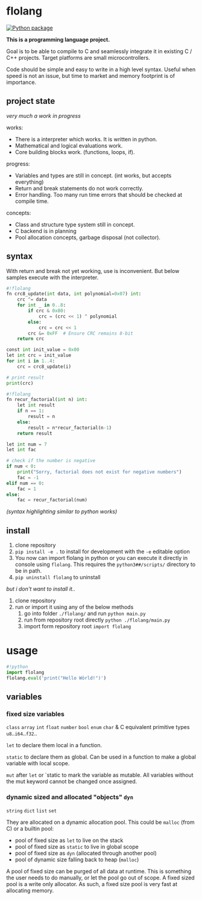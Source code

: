 # flolang

[![Python package](https://github.com/ftobler/flolang/actions/workflows/python-package.yml/badge.svg)](https://github.com/ftobler/flolang/actions/workflows/python-package.yml)

**This is a programming language project.**

Goal is to be able to compile to C and seamlessly integrate it in existing C / C++ projects. Target platforms are small microcontrollers.

Code should be simple and easy to write in a high level syntax. Useful when speed is not an issue, but time to market and memory footprint is of importance.

## project state

*very much a work in progress*

works:
* There is a interpreter which works. It is written in python.
* Mathematical and logical evaluations work.
* Core building blocks work. (functions, loops, if).

progress:
* Variables and types are still in concept. (int works, but accepts everything)
* Return and break statements do not work correctly.
* Error handling. Too many run time errors that should be checked at compile time.

concepts:
* Class and structure type system still in concept.
* C backend is in planning
* Pool allocation concepts, garbage disposal (not collector).


## syntax

With return and break not yet working, use is inconvenient. But below samples execute with the interpreter.
```python
#!flolang
fn crc8_update(int data, int polynomial=0x07) int:
    crc ^= data
    for int _ in 0..8:
        if crc & 0x80:
            crc = (crc << 1) ^ polynomial
        else:
            crc = crc << 1
        crc &= 0xFF  # Ensure CRC remains 8-bit
    return crc

const int init_value = 0x00
let int crc = init_value
for int i in 1..4:
    crc = crc8_update(i)

# print result
print(crc)
```

```python
#!flolang
fn recur_factorial(int n) int:
    let int result
    if n == 1:
        result = n
    else:
        result = n*recur_factorial(n-1)
    return result

let int num = 7
let int fac

# check if the number is negative
if num < 0:
    print("Sorry, factorial does not exist for negative numbers")
    fac = -1
elif num == 0:
    fac = 1
else:
    fac = recur_factorial(num)
```
*(syntax highlighting similar to python works)*

## install

1. clone repository
2. `pip install -e .` to install for development with the `-e` editable option
3. You now can import flolang in python or you can execute it directly in console using `flolang`. This requires the `python3##/scripts/` directory to be in path.
4. `pip uninstall flolang` to uninstall

*but i don't want to install it..*

1. clone repository
2. run or import it using any of the below methods
    1. go into folder `./flolang/` and run `python main.py`
    2. run from repository root directly `python ./flolang/main.py`
    3. import form repository root `import flolang`

# usage

```python
#!python
import flolang
flolang.eval('print("Hello Wörld!")')
```

## variables

### fixed size variables
`class` `array` `int` `float` `number` `bool` `enum` `char` & C equivalent primitive types `u8`..`i64`..`f32`..

`let` to declare them local in a function.

`static` to declare them as global. Can be used in a function to make a global variable with local scope.

`mut` after `let` or `static  to mark the variable as mutable. All variables without the mut keyword cannot be changed once assigned.

### dynamic sized and allocated "objects" `dyn`
`string` `dict` `list` `set`

They are allocated on a dynamic allocation pool. This could be `malloc` (from C) or a builtin pool:
 * pool of fixed size as `let` to live on the stack
 * pool of fixed size as `static` to live in global scope
 * pool of fixed size as `dyn` (allocated through another pool)
 * pool of dynamic size falling back to heap (`malloc`)

A pool of fixed size can be purged of all data at runtime. This is something the user needs to do manually, or let the pool go out of scope. A fixed sized pool is a write only allocator. As such, a fixed size pool is very fast at allocating memory.
